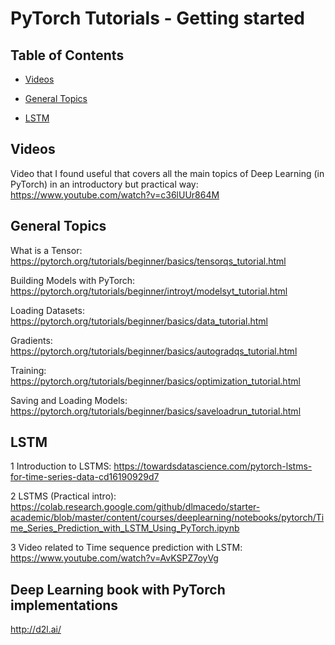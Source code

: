 # PyTorch Tutorials - Getting started

<!-- TABLE OF CONTENTS -->
## Table of Contents

* [Videos](#videos)
  
* [General Topics](#general-topics)
* [LSTM](#lstm)


## Videos

Video that I found useful that covers all the main topics of Deep Learning (in PyTorch) in an introductory but practical way: https://www.youtube.com/watch?v=c36lUUr864M  

## General Topics

What is a Tensor: https://pytorch.org/tutorials/beginner/basics/tensorqs_tutorial.html 

Building Models with PyTorch: https://pytorch.org/tutorials/beginner/introyt/modelsyt_tutorial.html

Loading Datasets: https://pytorch.org/tutorials/beginner/basics/data_tutorial.html

Gradients: https://pytorch.org/tutorials/beginner/basics/autogradqs_tutorial.html

Training: https://pytorch.org/tutorials/beginner/basics/optimization_tutorial.html

Saving and Loading Models: https://pytorch.org/tutorials/beginner/basics/saveloadrun_tutorial.html


## LSTM

1 Introduction to LSTMS: https://towardsdatascience.com/pytorch-lstms-for-time-series-data-cd16190929d7

2 LSTMS (Practical intro): https://colab.research.google.com/github/dlmacedo/starter-academic/blob/master/content/courses/deeplearning/notebooks/pytorch/Time_Series_Prediction_with_LSTM_Using_PyTorch.ipynb

3 Video related to Time sequence prediction with LSTM: https://www.youtube.com/watch?v=AvKSPZ7oyVg


## Deep Learning book with PyTorch implementations

http://d2l.ai/
